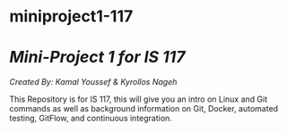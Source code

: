 # miniproject1-117

# *Mini-Project 1 for IS 117*

*Created By: Kamal Youssef & Kyrollos Nageh*

This Repository is for IS 117, this will give you an intro on Linux and Git commands as well as background
information on Git, Docker, automated testing, GitFlow, and continuous integration.


